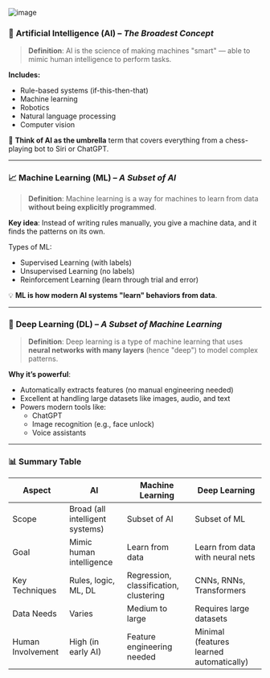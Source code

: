 ![image](https://github.com/user-attachments/assets/ce3de0e3-21bf-40f3-8a86-77239e94ecfa)

### 🤖 **Artificial Intelligence (AI)** – *The Broadest Concept*

> **Definition**: AI is the science of making machines "smart" — able to mimic human intelligence to perform tasks.

**Includes:**
- Rule-based systems (if-this-then-that)
- Machine learning
- Robotics
- Natural language processing
- Computer vision

🧠 **Think of AI as the umbrella** term that covers everything from a chess-playing bot to Siri or ChatGPT.

---

### 📈 **Machine Learning (ML)** – *A Subset of AI*

> **Definition**: Machine learning is a way for machines to learn from data **without being explicitly programmed**.

**Key idea**: Instead of writing rules manually, you give a machine data, and it finds the patterns on its own.

Types of ML:
- Supervised Learning (with labels)
- Unsupervised Learning (no labels)
- Reinforcement Learning (learn through trial and error)

💡 **ML is how modern AI systems "learn" behaviors from data**.

---

### 🧠 **Deep Learning (DL)** – *A Subset of Machine Learning*

> **Definition**: Deep learning is a type of machine learning that uses **neural networks with many layers** (hence "deep") to model complex patterns.

**Why it’s powerful**:
- Automatically extracts features (no manual engineering needed)
- Excellent at handling large datasets like images, audio, and text
- Powers modern tools like:
  - ChatGPT
  - Image recognition (e.g., face unlock)
  - Voice assistants

---

### 📊 Summary Table

| Aspect             | AI                         | Machine Learning          | Deep Learning               |
|--------------------|----------------------------|---------------------------|-----------------------------|
| Scope              | Broad (all intelligent systems) | Subset of AI              | Subset of ML                |
| Goal               | Mimic human intelligence    | Learn from data           | Learn from data with neural nets |
| Key Techniques     | Rules, logic, ML, DL        | Regression, classification, clustering | CNNs, RNNs, Transformers     |
| Data Needs         | Varies                     | Medium to large           | Requires large datasets     |
| Human Involvement  | High (in early AI)         | Feature engineering needed | Minimal (features learned automatically) |
